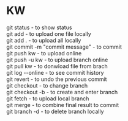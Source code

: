 # KW
git status            -       to show status  <br />
git add <file>        -       to upload one file locally  <br />
git add .             -        to upload all locally  <br />
git commit -m "commit message" - to commit  <br />
git push kw <branch>  -        to upload online  <br />
git push -u kw <branch> -      to upload branch online  <br />
git pull kw <branch>    -      to donwload file from brach  <br />
git log --online        -      to see commit history  <br />
git revert <hashcode>   -      to undo the previous commit  <br />
git checkout <branch>   -      to change branch  <br />
git checkout -b <branch>  -    to create and enter branch  <br />
git fetch                -     to upload local branch  <br />
git merge <branch>        -    to combine final result to commit  <br />
git branch -d <branch>    -    to delete branch locally  <br />

